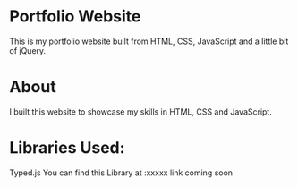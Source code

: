 # Portfolio Website

This is my portfolio website built from HTML, CSS, JavaScript and a little bit of jQuery.

# About

I built this website to showcase my skills in HTML, CSS and JavaScript.

# Libraries Used:
 Typed.js
 You can find this Library at :xxxxx link coming soon
